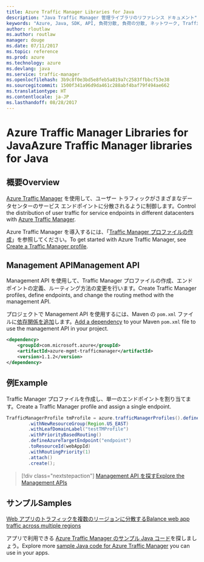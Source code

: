 ```yaml
---
title: Azure Traffic Manager Libraries for Java
description: "Java Traffic Manager 管理ライブラリのリファレンス ドキュメント"
keywords: "Azure, Java, SDK, API, 負荷分散, 負荷の分散, ネットワーク, Traffic Manager"
author: rloutlaw
ms.author: routlaw
manager: douge
ms.date: 07/11/2017
ms.topic: reference
ms.prod: azure
ms.technology: azure
ms.devlang: java
ms.service: traffic-manager
ms.openlocfilehash: 3b9c8f0e3bd5e8feb5a819a7c2583ffbbcf53e38
ms.sourcegitcommit: 1500f341a96d9da461c288abf4baf79f494ae662
ms.translationtype: HT
ms.contentlocale: ja-JP
ms.lasthandoff: 08/28/2017
---
```

# <a name="azure-traffic-manager-libraries-for-java"></a><span data-ttu-id="b8de5-104">Azure Traffic Manager Libraries for Java</span><span class="sxs-lookup"><span data-stu-id="b8de5-104">Azure Traffic Manager libraries for Java</span></span>

## <a name="overview"></a><span data-ttu-id="b8de5-105">概要</span><span class="sxs-lookup"><span data-stu-id="b8de5-105">Overview</span></span>

<span data-ttu-id="b8de5-106">[Azure Traffic Manager](/azure/traffic-manager/traffic-manager-overview) を使用して、ユーザー トラフィックがさまざまなデータセンターのサービス エンドポイントに分散されるように制御します。</span><span class="sxs-lookup"><span data-stu-id="b8de5-106">Control the distribution of user traffic for service endpoints in different datacenters with [Azure Traffic Manager](/azure/traffic-manager/traffic-manager-overview).</span></span>

<span data-ttu-id="b8de5-107">Azure Traffic Manager を導入するには、「[Traffic Manager プロファイルの作成](/azure/traffic-manager/traffic-manager-create-profile)」を参照してください。</span><span class="sxs-lookup"><span data-stu-id="b8de5-107">To get started with Azure Traffic Manager, see [Create a Traffic Manager profile](/azure/traffic-manager/traffic-manager-create-profile).</span></span>

## <a name="management-api"></a><span data-ttu-id="b8de5-108">Management API</span><span class="sxs-lookup"><span data-stu-id="b8de5-108">Management API</span></span>

<span data-ttu-id="b8de5-109">Management API を使用して、Traffic Manager プロファイルの作成、エンドポイントの定義、ルーティング方法の変更を行います。</span><span class="sxs-lookup"><span data-stu-id="b8de5-109">Create Traffic Manager profiles, define endpoints, and change the routing method with the management API.</span></span> 

<span data-ttu-id="b8de5-110">プロジェクトで Management API を使用するには、Maven の `pom.xml` ファイルに[依存関係を追加](https://maven.apache.org/guides/getting-started/index.html#How_do_I_use_external_dependencies)します。</span><span class="sxs-lookup"><span data-stu-id="b8de5-110">[Add a dependency](https://maven.apache.org/guides/getting-started/index.html#How_do_I_use_external_dependencies) to your Maven `pom.xml` file to use the management API in your project.</span></span>  

```XML
<dependency>
    <groupId>com.microsoft.azure</groupId>
    <artifactId>azure-mgmt-trafficmanager</artifactId>
    <version>1.1.2</version>
</dependency>
```   

## <a name="example"></a><span data-ttu-id="b8de5-111">例</span><span class="sxs-lookup"><span data-stu-id="b8de5-111">Example</span></span>

<span data-ttu-id="b8de5-112">Traffic Manager プロファイルを作成し、単一のエンドポイントを割り当てます。</span><span class="sxs-lookup"><span data-stu-id="b8de5-112">Create a Traffic Manager profile and assign a single endpoint.</span></span>

```java
TrafficManagerProfile tmProfile = azure.trafficManagerProfiles().define("testTMProfile")
        .withNewResourceGroup(Region.US_EAST)
        .withLeafDomainLabel("testTMProfile")
        .withPriorityBasedRouting()
        .defineAzureTargetEndpoint("endpoint")
        .toResourceId(webAppId)
        .withRoutingPriority(1)
        .attach()
        .create();
```

> [!div class="nextstepaction"]
> [<span data-ttu-id="b8de5-113">Management API を探す</span><span class="sxs-lookup"><span data-stu-id="b8de5-113">Explore the Management APIs</span></span>](/java/api/overview/azure/trafficmanager/managementapi)

## <a name="samples"></a><span data-ttu-id="b8de5-114">サンプル</span><span class="sxs-lookup"><span data-stu-id="b8de5-114">Samples</span></span>

[<span data-ttu-id="b8de5-115">Web アプリのトラフィックを複数のリージョンに分散する</span><span class="sxs-lookup"><span data-stu-id="b8de5-115">Balance web app traffic across multiple regions</span></span>](https://github.com/Azure-Samples/traffic-manager-java-manage-profiles)

<span data-ttu-id="b8de5-116">アプリで利用できる [Azure Traffic Manager のサンプル Java コード](https://azure.microsoft.com/resources/samples/?platform=java&term=traffic)を探しましょう。</span><span class="sxs-lookup"><span data-stu-id="b8de5-116">Explore more [sample Java code for Azure Traffic Manager](https://azure.microsoft.com/resources/samples/?platform=java&term=traffic) you can use in your apps.</span></span>
